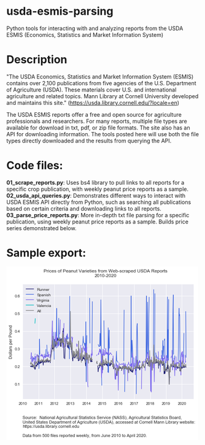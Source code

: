 # usda-esmis-parsing
Python tools for interacting with and analyzing reports from the USDA ESMIS (Economics, Statistics and Market Information System)

# Description
"The USDA Economics, Statistics and Market Information System (ESMIS) contains over 2,100 publications from five agencies of the U.S. Department of Agriculture (USDA). These materials cover U.S. and international agriculture and related topics. Mann Library at Cornell University developed and maintains this site." (https://usda.library.cornell.edu/?locale=en)

The USDA ESMIS reports offer a free and open source for agriculture professionals and researchers.  For many reports, multiple file types are available for download in txt, pdf, or zip file formats.  The site also has an API for downloading information.  The tools posted here will use both the file types directly downloaded and the results from querying the API.

# Code files:
**01_scrape_reports.py**: Uses bs4 library to pull links to all reports for a specific crop publication, with weekly peanut price reports as a sample. 
<br/>**02_usda_api_queries.py**: Demonstrates different ways to interact with USDA ESMIS API directly from Python, such as searching all publications based on certain criteria and downloading links to all reports.
<br/>**03_parse_price_reports.py**: More in-depth txt file parsing for a specific publication, using weekly peanut price reports as a sample. Builds price series demonstrated below.

# Sample export:
![](png/historical_peanut_prices.png)
